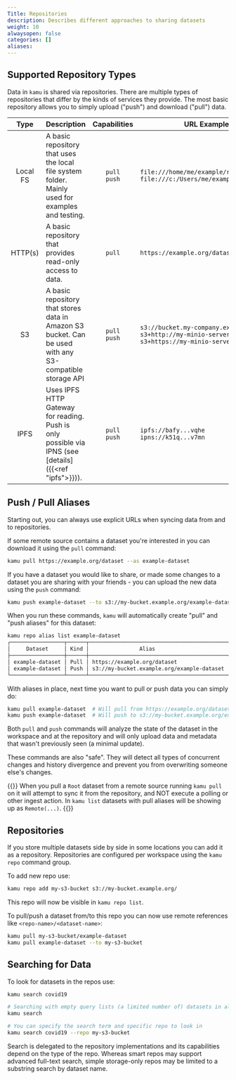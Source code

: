 ```yaml
---
Title: Repositories
description: Describes different approaches to sharing datasets
weight: 10
alwaysopen: false
categories: []
aliases:
---
```


## Supported Repository Types
Data in `kamu` is shared via repositories. There are multiple types of repositories that differ by the kinds of services they provide. The most basic repository allows you to simply upload ("push") and download ("pull") data.

|   Type   | Description                                                                                             |   Capabilities    | URL Examples                                                                                                              |
| :------: | ------------------------------------------------------------------------------------------------------- | :---------------: | ------------------------------------------------------------------------------------------------------------------------- |
| Local FS | A basic repository that uses the local file system folder. Mainly used for examples and testing.        | `pull`<br/>`push` | `file:///home/me/example/repository`<br/>`file:///c:/Users/me/example/repository`                                         |
| HTTP(s)  | A basic repository that provides read-only access to data.                                              |      `pull`       | `https://example.org/dataset`                                                                                             |
|    S3    | A basic repository that stores data in Amazon S3 bucket. Can be used with any S3-compatible storage API | `pull`<br/>`push` | `s3://bucket.my-company.example`<br/>`s3+http://my-minio-server:9000/bucket`<br/>`s3+https://my-minio-server:9000/bucket` |
|   IPFS   | Uses IPFS HTTP Gateway for reading. Push is only possible via IPNS (see [details]({{<ref "ipfs">}})).   | `pull`<br/>`push` | `ipfs://bafy...vqhe`<br/>`ipns://k51q...v7mn`                                                                             |


## Push / Pull Aliases
Starting out, you can always use explicit URLs when syncing data from and to repositories.

If some remote source contains a dataset you're interested in you can download it using the `pull` command:
```bash
kamu pull https://example.org/dataset --as example-dataset
```

If you have a dataset you would like to share, or made some changes to a dataset you are sharing with your friends - you can upload the new data using the `push` command:
```bash
kamu push example-dataset --to s3://my-bucket.example.org/example-dataset
```

When you run these commands, `kamu` will automatically create "pull" and "push aliases" for this dataset:

```bash
kamu repo alias list example-dataset
┌─────────────────┬──────┬────────────────────────────────────────────┐
│     Dataset     │ Kind │                Alias                       │
├─────────────────┼──────┼────────────────────────────────────────────┤
│ example-dataset │ Pull │ https://example.org/dataset                │
│ example-dataset │ Push │ s3://my-bucket.example.org/example-dataset │
└─────────────────┴──────┴────────────────────────────────────────────┘
```

With aliases in place, next time you want to pull or push data you can simply do:
```bash
kamu pull example-dataset  # Will pull from https://example.org/dataset
kamu push example-dataset  # Will push to s3://my-bucket.example.org/example-dataset
```

Both `pull` and `push` commands will analyze the state of the dataset in the workspace and at the repository and will only upload data and metadata that wasn't previously seen (a minimal update).

These commands are also "safe". They will detect all types of concurrent changes and history divergence and prevent you from overwriting someone else's changes.

{{<note>}}
When you pull a `Root` dataset from a remote source running `kamu pull` on it will attempt to sync it from the repository, and NOT execute a polling or other ingest action. In `kamu list` datasets with pull aliases will be showing up as `Remote(...)`. 
{{</note>}}


## Repositories
If you store multiple datasets side by side in some locations you can add it as a repository. Repositories are configured per workspace using the `kamu repo` command group.

To add new repo use:
```bash
kamu repo add my-s3-bucket s3://my-bucket.example.org/
```

This repo will now be visible in `kamu repo list`.

To pull/push a dataset from/to this repo you can now use remote references like `<repo-name>/<dataset-name>`:
```bash
kamu pull my-s3-bucket/example-dataset
kamu pull example-dataset --to my-s3-bucket
```


## Searching for Data
To look for datasets in the repos use:

```bash
kamu search covid19

# Searching with empty query lists (a limited number of) datasets in all repos
kamu search

# You can specify the search term and specific repo to look in
kamu search covid19 --repo my-s3-bucket
```

Search is delegated to the repository implementations and its capabilities depend on the type of the repo. Whereas smart repos may support advanced full-text search, simple storage-only repos may be limited to a substring search by dataset name.
